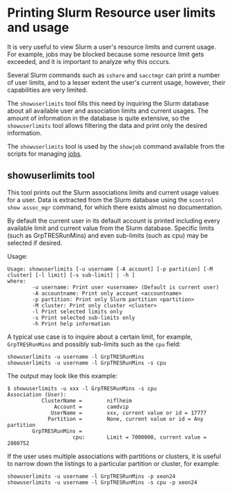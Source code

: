 Printing Slurm Resource user limits and usage
=============================================

It is very useful to view Slurm a user's resource limits and current usage.
For example, jobs may be blocked because some resource limit gets exceeded,
and it is important to analyze why this occurs.

Several Slurm commands such as ```sshare``` and ```sacctmgr``` can print a number of user limits,
and to a lesser extent the user's current usage, however, their capabilities are very limited.

The ```showuserlimits``` tool fills this need by inquiring the Slurm database 
about all available user and association limits and current usages.
The amount of information in the database is quite extensive,
so the ```showuserlimits``` tool allows filtering the data 
and print only the desired information.

The ```showuserlimits``` tool is used by the ```showjob``` command available
from the scripts for managing [jobs](../jobs/).

showuserlimits tool
-------------------

This tool prints out the Slurm associations limits and current usage values for a user.
Data is extracted from the Slurm database using the ```scontrol show assoc_mgr``` command,
for which there exists almost no documentation.

By default the current user in its default account is printed including
every available limit and current value from the Slurm database.
Specific limits (such as GrpTRESRunMins) and even sub-limits (such as cpu) may be selected if desired.

Usage:

```
Usage: showuserlimits [-u username [-A account] [-p partition] [-M cluster] [-l limit] [-s sub-limit] | -h ]
where:
        -u username: Print user <username> (Default is current user)
        -A accountname: Print only account <accountname>
        -p partition: Print only Slurm partition <partition>
        -M cluster: Print only cluster <cluster>
        -l Print selected limits only
        -s Print selected sub-limits only
        -h Print help information
```

A typical use case is to inquire about a certain limit, for example,
```GrpTRESRunMins``` and possibly sub-limits such as the ```cpu``` field:

```
showuserlimits -u username -l GrpTRESRunMins
showuserlimits -u username -l GrpTRESRunMins -s cpu
```

The output may look like this example:

```
$ showuserlimits -u xxx -l GrpTRESRunMins -s cpu
Association (User):
           ClusterName =        niflheim
               Account =        camdvip
              UserName =        xxx, current value or id = 17777
             Partition =        None, current value or id = Any partition
        GrpTRESRunMins = 
                     cpu:       Limit = 7000000, current value = 2800752
```

If the user uses multiple associations with partitions or clusters, 
it is useful to narrow down the listings to a particular partition or cluster,
for example:

```
showuserlimits -u username -l GrpTRESRunMins -p xeon24
showuserlimits -u username -l GrpTRESRunMins -s cpu -p xeon24
```

